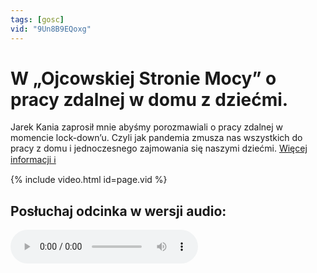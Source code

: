```yaml
---
tags: [gosc]
vid: "9Un8B9EQoxg"
---
```


# W „Ojcowskiej Stronie Mocy” o pracy zdalnej w domu z dziećmi.

Jarek Kania zaprosił mnie abyśmy porozmawiali o pracy zdalnej w momencie lock-down’u. Czyli jak pandemia zmusza nas wszystkich do pracy z domu i jednoczesnego zajmowania się naszymi dziećmi.
 [Więcej informacji ℹ️](https://www.ojcowskastronamocy.pl/praca-zdalna-w-domu-z-dziecmi-michal-sliwinski-nozbe-osm-podcast-049/)

{% include video.html id=page.vid %}

<!--More-->

## Posłuchaj odcinka w wersji audio:

<audio controls>
<source src="https://d2s68vp9hdaujw.cloudfront.net/episodes/original/28277528?episode_id=24857479&show_id=2810568&user_id=10336234&tenant=SPREAKER&timestamp=1602851626&media_type=static&response-content-disposition=attachment%3Bfilename%3D%22osm_049_praca_zdalna_w_domu_z_dziecmi_michal_sliwinski_nozbe.mp3%22&Expires=1603542826&Signature=Fr5pzPcYY4wFZemZMItRuZCAZ73iV1yUIyTxd7hnoohJ04uW-22PnvSx2fRhBy7NtBjpQEIBED6aumgK7c5aJS5e3NIG-BMeu-MgvNIzTF5lbL%7Ef92-FVAZ%7EiHckcZ3rG241%7EHkSXyr7kqxsXDyYLl%7ExxLUhX8HnOt2KWoZjJaAof2Zhkhx04pHVCErwfvWNzA4qw0HxUOQQTJ1rr-l3NuRSKNpUyUd27TAMdPGcRxFV6g48GyJu1kEjbp6XR8j3nqH62Wqmarn9XcKdg92Rf-F7WqA7ZvafsScZ20Rbzi4GMTs5xt7lzudzeX%7EWwUkSasSXdcYDfGIc2kaktHPXEA__&Key-Pair-Id=APKAINDIVJ7TLFUAJI3A" type="audio/mpeg">
</audio>


[n]: https://nozbe.com/